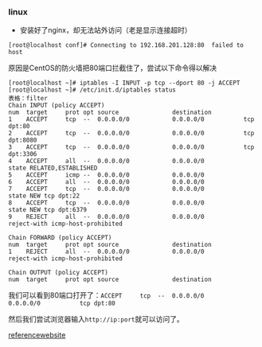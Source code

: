 ### linux
* 安装好了nginx，却无法站外访问（老是显示连接超时）

```
[root@localhost conf]# Connecting to 192.168.201.128:80  failed to host
```
原因是CentOS的防火墙把80端口拦截住了，尝试以下命令得以解决
```
[root@localhost ~]# iptables -I INPUT -p tcp --dport 80 -j ACCEPT
[root@localhost ~]# /etc/init.d/iptables status
表格：filter
Chain INPUT (policy ACCEPT)
num  target     prot opt source               destination         
1    ACCEPT     tcp  --  0.0.0.0/0            0.0.0.0/0           tcp dpt:80 
2    ACCEPT     tcp  --  0.0.0.0/0            0.0.0.0/0           tcp dpt:8080 
3    ACCEPT     tcp  --  0.0.0.0/0            0.0.0.0/0           tcp dpt:3306 
4    ACCEPT     all  --  0.0.0.0/0            0.0.0.0/0           state RELATED,ESTABLISHED 
5    ACCEPT     icmp --  0.0.0.0/0            0.0.0.0/0           
6    ACCEPT     all  --  0.0.0.0/0            0.0.0.0/0           
7    ACCEPT     tcp  --  0.0.0.0/0            0.0.0.0/0           state NEW tcp dpt:22 
8    ACCEPT     tcp  --  0.0.0.0/0            0.0.0.0/0           state NEW tcp dpt:6379 
9    REJECT     all  --  0.0.0.0/0            0.0.0.0/0           reject-with icmp-host-prohibited 

Chain FORWARD (policy ACCEPT)
num  target     prot opt source               destination         
1    REJECT     all  --  0.0.0.0/0            0.0.0.0/0           reject-with icmp-host-prohibited 

Chain OUTPUT (policy ACCEPT)
num  target     prot opt source               destination 
```

我们可以看到80端口打开了：`ACCEPT     tcp  --  0.0.0.0/0            0.0.0.0/0           tcp dpt:80 `

然后我们尝试浏览器输入`http://ip:port`就可以访问了。

[referencewebsite](http://www.360doc.com/content/16/0105/17/12146850_525690022.shtml)
